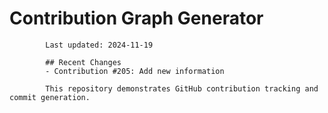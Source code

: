 # Contribution Graph Generator
            
            Last updated: 2024-11-19
            
            ## Recent Changes
            - Contribution #205: Add new information
            
            This repository demonstrates GitHub contribution tracking and commit generation.
        